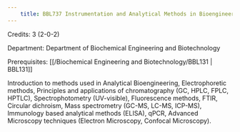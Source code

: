 ```yaml
---
    title: BBL737 Instrumentation and Analytical Methods in Bioengineering
---
```

Credits: 3 (2-0-2)

Department: Department of Biochemical Engineering and Biotechnology

Prerequisites: [[/Biochemical Engineering and Biotechnology/BBL131 | BBL131]]

Introduction to methods used in Analytical Bioengineering, Electrophoretic methods, Principles and applications of chromatography (GC, HPLC, FPLC, HPTLC), Spectrophotometry (UV-visible), Fluorescence methods, FTIR, Circular dichroism, Mass spectrometry (GC-MS, LC-MS, ICP-MS), Immunology based analytical methods (ELISA), qPCR, Advanced Microscopy techniques (Electron Microscopy, Confocal Microscopy).